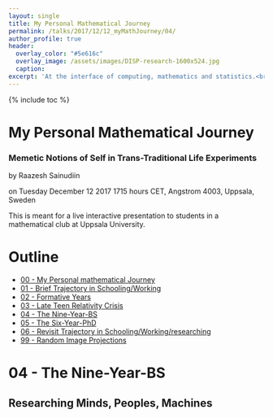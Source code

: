 ```yaml
---
layout: single
title: My Personal Mathematical Journey
permalink: /talks/2017/12/12_myMathJourney/04/
author_profile: true
header:
  overlay_color: "#5e616c"
  overlay_image: /assets/images/DISP-research-1600x524.jpg
  caption: 
excerpt: 'At the interface of computing, mathematics and statistics.<br /><br /><br />'
---
```

{% include toc %}

# My Personal Mathematical Journey
### Memetic Notions of Self in Trans-Traditional Life Experiments

by Raazesh Sainudiin 

on Tuesday December 12 2017 1715 hours CET, Angstrom 4003, Uppsala, Sweden

This is meant for a live interactive presentation to students in a mathematical club at Uppsala University.

# Outline

* [00 - My Personal mathematical Journey](/talks/2017/12/12_myMathJourney/)
* [01 - Brief Trajectory in Schooling/Working](/talks/2017/12/12_myMathJourney/01/)
* [02 - Formative Years](/talks/2017/12/12_myMathJourney/02/)
* [03 - Late Teen Relativity Crisis](/talks/2017/12/12_myMathJourney/03/)
* [04 - The Nine-Year-BS](/talks/2017/12/12_myMathJourney/04/)
* [05 - The Six-Year-PhD](/talks/2017/12/12_myMathJourney/05/)
* [06 - Revisit Trajectory in Schooling/Working/researching](/talks/2017/12/12_myMathJourney/01/)
* [99 - Random Image Projections](/talks/2017/12/12_myMathJourney/99/)

# 04 - The Nine-Year-BS
## Researching Minds, Peoples, Machines

<html>
  <head>
    <script type="text/javascript" src="https://www.gstatic.com/charts/loader.js"></script>
    <script type="text/javascript">
      google.charts.load('current', {'packages':['timeline']});
      google.charts.setOnLoadCallback(drawChart);
      function drawChart() {
        var container = document.getElementById('timelineCountries');
        var chart = new google.visualization.Timeline(container);
        var dataTable = new google.visualization.DataTable();

        dataTable.addColumn({ type: 'string', id: 'rowID' });
        dataTable.addColumn({ type: 'string', id: 'annotation' });
        dataTable.addColumn({type:'string', role:'tooltip'}); 
        dataTable.addColumn({ type: 'date', id: 'Start' });
        dataTable.addColumn({ type: 'date', id: 'End' });
        dataTable.addRows([
//new Date(1991, 9, 1),  Date(2000, 5, 15) ]
          [ 'US', 'Gustavus Adolphus Coll., MN', '',  new Date(1991, 9, 1),  new Date(1994, 6, 1) ],
          [ 'US', 'Peace Studies Grant - Gustavus Adolphus Coll., MN', 'Travelled over 9500 miles through nearly all native American reservations south and west of MN except thse in NV - thesis evolved from a comparison of native american spirituality to Hindu mythology to toxic racism on reservation lands - living as if Indians mattered',   new Date(1992, 6, 1),  new Date(1992, 9, 1) ],
          [ 'US', 'Dairy farm, Dent, MN', '',  new Date(1994, 6, 1),  new Date(1994, 9, 1) ],
          [ 'US', 'SD, Indn. Rsrv.', '',   new Date(1994, 9, 1),  new Date(1996, 1, 1) ],
          [ 'US', 'MN State U', '',  new Date(1996, 1, 1),  new Date(1999, 9, 1) ],
          [ 'US', 'NY, Cornell Plant. Path. MS/PhD', '',  new Date(1999, 9, 1),  new Date(2000, 5, 15) ],
          [ 'Peoples', '~ {Allegories} -> the relativity of locally co-fabricated cosmologies ', 'Deeply troubled by RoLF Cosmologies eg. Judea-Christian, Colonial Reductionism, Ecofeminism, Wittgenstein/Nagarjuna/Dogen-resolution, Lakota-Oral-Ecol., ...', new Date(1991, 9, 1),  new Date(1996, 1, 1) ],
          [ 'Peoples', 'Peace Studies Grant - Gustavus Adolphus Coll., MN', 'Travelled over 9500 miles through nearly all native American reservations south and west of MN except thse in NV - thesis evolved from a comparison of native american spirituality to Hindu mythology to toxic racism on reservation lands - living as if Indians mattered',  new Date(1992, 6, 1),  new Date(1992, 9, 1) ],
          [ 'Minds', 'Drop-out: Wittgenstein-Nagarjuna-Dogen Practise-Realisation', 'Drop-out of College with all Fail grade - ~4.0 GPA to ~0.0 GPA',  new Date(1994, 5, 1),  new Date(1994, 6, 1) ],
          [ 'Machines', 'Dairy farm, Dent, MN', 'Control Systems farming, Input-intensive, bank-corporate-subsidized programs of seed+herbicide+feed+machinery+loan',  new Date(1994, 6, 1),  new Date(1994, 9, 1) ],
          [ 'Peoples', 'Pine-Ridge Indn. Rsrv.', 'Share-cropping in Buffalo People in x-Prisoner-of-War-Camp - Pine Ridge Indian reservation of the Ogalala Lakota people',   new Date(1994, 9, 1),  new Date(1996, 1, 1) ],
          [ 'Peoples', 'MN State U', 'Biology BS Summa Cum Laude',  new Date(1996, 1, 1),  new Date(1999, 9, 1) ],
          [ 'Minds', 'MN State U', 'Mathematics BS Summa Cum Laude',  new Date(1996, 1, 1),  new Date(1999, 9, 1) ],
          [ 'Peoples', 'mathematics and/or life sciences', 'BS in Biology and Maths, PhD in Models of Self/non-self discrimination in fungal systems in Plant Pathology at Cornell, Dow Agro-sciences, Andean Agro-ecology, ...', new Date(1996, 1, 1),  new Date(2001, 1, 1) ],
          [ 'Open', 'Memetic Notions of Self in Trans-traditional Life Experiments', '', new Date(1984, 8, 1), new Date(2018, 12, 31) ]
]);

    var options = {
        timeline: { colorByRowLabel: true, 
                    showRowLabels: true, groupByRowLabel: false, 
                    rowLabelStyle: {fontName: 'Arial', fontSize: 12 },
                     barLabelStyle: { fontName: 'Arial', fontSize: 10 } },
        avoidOverlappingGridLines: false
      };

      chart.draw(dataTable, options);
      }
    </script>
  </head>
  <body>
    <div id="timelineCountries" style="height: 1800px; width: 1000px;"></div>
  </body>
</html>


